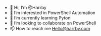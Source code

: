 - 👋 Hi, I’m @Harrby
- 👀 I’m interested in PowerShell Automation
- 🌱 I’m currently learning Pyton
- 💞️ I’m looking to collaborate on PowerShell
- 📫 How to reach me Hello@harrby.com

<!---
HarrbyPtyLtd/HarrbyPtyLtd is a ✨ special ✨ repository because its `README.md` (this file) appears on your GitHub profile.
You can click the Preview link to take a look at your changes.
--->
